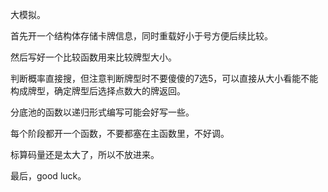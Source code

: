 大模拟。

首先开一个结构体存储卡牌信息，同时重载好小于号方便后续比较。

然后写好一个比较函数用来比较牌型大小。

判断概率直接搜，但注意判断牌型时不要傻傻的7选5，可以直接从大小看能不能构成牌型，确定牌型后选择点数大的牌返回。

分底池的函数以递归形式编写可能会好写一些。

每个阶段都开一个函数，不要都塞在主函数里，不好调。

标算码量还是太大了，所以不放进来。

最后，good luck。